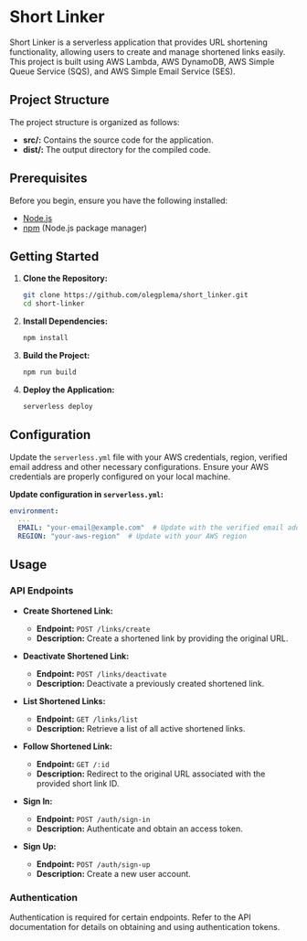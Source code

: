 # Short Linker

Short Linker is a serverless application that provides URL shortening functionality, allowing users to create and manage shortened links easily. This project is built using AWS Lambda, AWS DynamoDB, AWS Simple Queue Service (SQS), and AWS Simple Email Service (SES).

## Project Structure

The project structure is organized as follows:

- **src/:** Contains the source code for the application.
- **dist/:** The output directory for the compiled code.

## Prerequisites

Before you begin, ensure you have the following installed:

- [Node.js](https://nodejs.org/)
- [npm](https://www.npmjs.com/) (Node.js package manager)

## Getting Started

1. **Clone the Repository:**

   ```bash
   git clone https://github.com/olegplema/short_linker.git
   cd short-linker
   ```

2. **Install Dependencies:**

   ```bash
   npm install
   ```

3. **Build the Project:**

   ```bash
   npm run build
   ```

4. **Deploy the Application:**

   ```bash
   serverless deploy
   ```

## Configuration

Update the `serverless.yml` file with your AWS credentials, region, verified email address and other necessary configurations. Ensure your AWS credentials are properly configured on your local machine.

**Update configuration in `serverless.yml`:**

   ```yaml
   environment:
     ...
     EMAIL: "your-email@example.com"  # Update with the verified email address
     REGION: "your-aws-region"  # Update with your AWS region
   ```

## Usage

### API Endpoints

- **Create Shortened Link:**
    - **Endpoint:** `POST /links/create`
    - **Description:** Create a shortened link by providing the original URL.

- **Deactivate Shortened Link:**
    - **Endpoint:** `POST /links/deactivate`
    - **Description:** Deactivate a previously created shortened link.

- **List Shortened Links:**
    - **Endpoint:** `GET /links/list`
    - **Description:** Retrieve a list of all active shortened links.

- **Follow Shortened Link:**
    - **Endpoint:** `GET /:id`
    - **Description:** Redirect to the original URL associated with the provided short link ID.

- **Sign In:**
    - **Endpoint:** `POST /auth/sign-in`
    - **Description:** Authenticate and obtain an access token.

- **Sign Up:**
    - **Endpoint:** `POST /auth/sign-up`
    - **Description:** Create a new user account.

### Authentication

Authentication is required for certain endpoints. Refer to the API documentation for details on obtaining and using authentication tokens.
